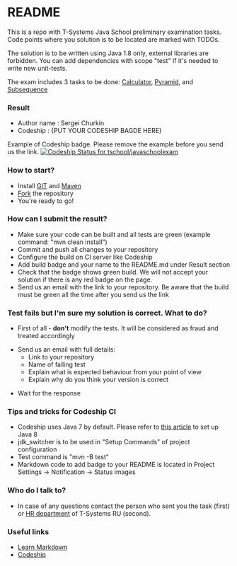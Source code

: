 # README #

This is a repo with T-Systems Java School preliminary examination tasks.
Code points where you solution is to be located are marked with TODOs.

The solution is to be written using Java 1.8 only, external libraries are forbidden. 
You can add dependencies with scope "test" if it's needed to write new unit-tests.

The exam includes 3 tasks to be done: [Calculator](/tasks/Calculator.md), [Pyramid](/tasks/Pyramid.md), and 
[Subsequence](/tasks/Subsequence.md)

### Result ###

* Author name : Sergei Churkin
* Codeship : {PUT YOUR CODESHIP BAGDE HERE}

Example of Codeship badge. Please remove the example before you send us the link. 
[ ![Codeship Status for tschool/javaschoolexam](https://app.codeship.com/projects/a9af8940-d130-0134-89a6-5e8aaaa2a5a2/status?branch=master)](https://app.codeship.com/projects/201451)


### How to start?  ###
* Install [GIT](https://git-scm.com/) and [Maven](https://maven.apache.org)
* [Fork](https://confluence.atlassian.com/bitbucket/forking-a-repository-221449527.html) the repository 
* You're ready to go!

### How can I submit the result?  ###

* Make sure your code can be built and all tests are green (example command: "mvn clean install")
* Commit and push all changes to your repository
* Configure the build on CI server like Codeship
* Add build badge and your name to the README.md under Result section
* Check that the badge shows green build. We will not accept your solution if there is any red badge on the page.
* Send us an email with the link to your repository. Be aware that the build must be green all the time after you send us the link

### Test fails but I'm sure my solution is correct. What to do?  ###
* First of all - **don't** modify the tests. It will be considered as fraud and treated accordingly
+ Send us an email with full details:
    * Link to your repository
    * Name of failing test
    * Explain what is expected behaviour from your point of view
    * Explain why do you think your version is correct
* Wait for the response

### Tips and tricks for Codeship CI  ###
* Codeship uses Java 7 by default. Please refer to [this article](https://documentation.codeship.com/basic/languages-frameworks/java-and-jvm-based-languages/) to set up Java 8
* jdk_switcher is to be used in "Setup Commands" of project configuration
* Test command is "mvn -B test"
* Markdown code to add badge to your README is located in Project Settings -> Notification -> Status images 

### Who do I talk to? ###

* In case of any questions contact the person who sent you the task (first) or [HR department](mailto:job@t-systems.ru) of T-Systems RU (second).

### Useful links ###

* [Learn Markdown](https://bitbucket.org/tutorials/markdowndemo)
* [Codeship](https://codeship.com)